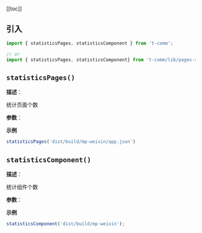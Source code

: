 [[toc]]

<h2>引入</h2>

```ts
import { statisticsPages, statisticsComponent } from 't-comm';

// or
import { statisticsPages, statisticsComponent} from 't-comm/lib/pages-statistics/index';
```


## `statisticsPages()` 


**描述**：<p>统计页面个数</p>

**参数**：



**示例**

```typescript
statisticsPages('dist/build/mp-weixin/app.json')
```
<a name="statisticsComponent"></a>

## `statisticsComponent()` 


**描述**：<p>统计组件个数</p>

**参数**：



**示例**

```typescript
statisticsComponent('dist/build/mp-weixin');
```
